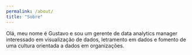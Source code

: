 ```yaml
---
permalink: /about/
title: "Sobre"
---
```


Olá, meu nome é Gustavo e sou um gerente de data analytics manager interessado em visualização de dados, letramento em dados e fomento de uma cultura orientada a dados em organizações.
